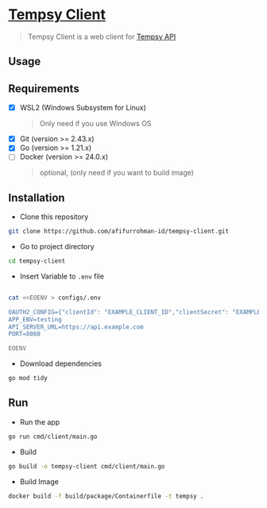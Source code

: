 # [Tempsy Client](https://tempsy.afifurrohman.my.id)

> Tempsy Client is a web client for [Tempsy API](https://github.com/afifurrohman-id/tempsy.git)

## Usage

## Requirements

- [x] WSL2 (Windows Subsystem for Linux)
  > Only need if you use Windows OS
- [x] Git (version >= 2.43.x)
- [x] Go (version >= 1.21.x)
- [ ] Docker (version >= 24.0.x)
  > optional, (only need if you want to build image)

## Installation

- Clone this repository

```sh
git clone https://github.com/afifurrohman-id/tempsy-client.git
```

- Go to project directory

```sh
cd tempsy-client
```

- Insert Variable to `.env` file

```sh

cat <<EOENV > configs/.env

OAUTH2_CONFIG={"clientId": "EXAMPLE_CLIENT_ID","clientSecret": "EXAMPLE_SECRET","callbackUrl": "https://example.com/auth","scopes": ["https://www.googleapis.com/auth/userinfo.profile"]}
APP_ENV=testing
API_SERVER_URL=https://api.example.com
PORT=8080

EOENV

```

- Download dependencies

```sh
go mod tidy
```

## Run

- Run the app

```sh
go run cmd/client/main.go
```

- Build

```sh
go build -o tempsy-client cmd/client/main.go
```

- Build Image

```sh
docker build -f build/package/Containerfile -t tempsy .
```
